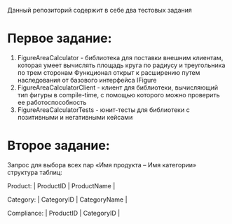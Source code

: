 Данный репозиторий содержит в себе два тестовых задания 
# Первое задание:

 1. FigureAreaCalculator - библиотека для поставки внешним клиентам, которая умеет вычислять площадь круга по радиусу и треугольника по трем сторонам
Функционал открыт к расширению путем наследования от базового интерфейса IFigure
 2. FigureAreaCalculatorClient - клиент для библиотеки, вычисляющий тип фигуры в compile-time, с помощью которого можно проверить ее работоспособность
 3. FigureAreaCalculatorTests - юнит-тесты для библиотеки с позитивными и негативными кейсами

# Второе задание:
Запрос для выбора всех пар «Имя продукта – Имя категории» структура таблиц: 

Product: | ProductID | ProductName |

Category: | CategoryID | CategoryName |

Compliance: | ProductID | CategoryID |
